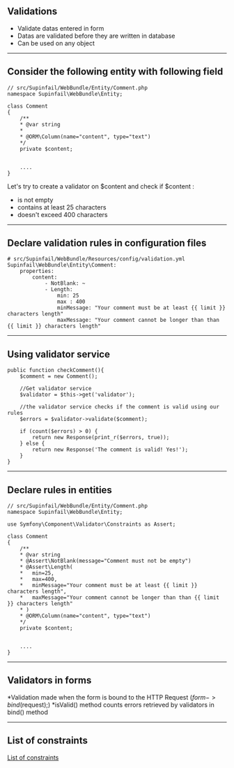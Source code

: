 ## Validations

* Validate datas entered in form
* Datas are validated before they are written in database
* Can be used on any object

---

## Consider the following entity with following field

    // src/Supinfail/WebBundle/Entity/Comment.php
    namespace Supinfail\WebBundle\Entity;
    
    class Comment
    {   
        /**
        * @var string
        *
        * @ORM\Column(name="content", type="text")
        */
        private $content;
        
        
        ....
    }

Let's try to create a validator on $content and check if $content :
* is not empty
* contains at least 25 characters
* doesn't exceed 400 characters

---
## Declare validation rules in configuration files
    # src/Supinfail/WebBundle/Resources/config/validation.yml
    Supinfail\WebBundle\Entity\Comment:
        properties:
            content:
                - NotBlank: ~
                - Length:
                    min: 25
                    max : 400
                    minMessage: "Your comment must be at least {{ limit }} characters length"
                    maxMessage: "Your comment cannot be longer than than {{ limit }} characters length"
                    
---
## Using validator service
    public function checkComment(){
        $comment = new Comment();
        
        //Get validator service
        $validator = $this->get('validator'); 
        
        //the validator service checks if the comment is valid using our rules
        $errors = $validator->validate($comment);
    
        if (count($errors) > 0) {
            return new Response(print_r($errors, true));
        } else {
            return new Response('The comment is valid! Yes!');
        }
    }
---
## Declare rules in entities
    
    // src/Supinfail/WebBundle/Entity/Comment.php
    namespace Supinfail\WebBundle\Entity;
    
    use Symfony\Component\Validator\Constraints as Assert;
    
    class Comment
    {   
        /**
        * @var string
        * @Assert\NotBlank(message="Comment must not be empty")
        * @Assert\Length(
        *   min=25,
        *   max=400,   
        *   minMessage="Your comment must be at least {{ limit }} characters length",
        *   maxMessage="Your comment cannot be longer than than {{ limit }} characters length"
        * )
        * @ORM\Column(name="content", type="text")
        */
        private $content;
        
        
        ....
    }
---
## Validators in forms

*Validation made when the form is bound to the HTTP Request ($form->bind($request);)
*isValid() method counts errors retrieved by validators in bind() method

---
## List of constraints

[List of constraints](http://symfony.com/doc/master/book/validation.html#constraints)

                
